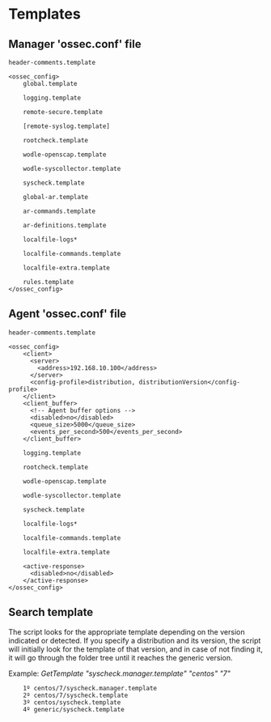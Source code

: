 # Templates



## Manager 'ossec.conf' file


    header-comments.template

    <ossec_config>
        global.template

        logging.template

        remote-secure.template

        [remote-syslog.template]

        rootcheck.template

        wodle-openscap.template

        wodle-syscollector.template

        syscheck.template

        global-ar.template

        ar-commands.template

        ar-definitions.template

        localfile-logs*

        localfile-commands.template

        localfile-extra.template

        rules.template
    </ossec_config>

## Agent 'ossec.conf' file

    header-comments.template

    <ossec_config>
        <client>
          <server>
            <address>192.168.10.100</address>
          </server>
          <config-profile>distribution, distributionVersion</config-profile>
        </client>
        <client_buffer>
          <!-- Agent buffer options -->
          <disabled>no</disabled>
          <queue_size>5000</queue_size>
          <events_per_second>500</events_per_second>
        </client_buffer>

        logging.template

        rootcheck.template

        wodle-openscap.template

        wodle-syscollector.template

        syscheck.template

        localfile-logs*

        localfile-commands.template

        localfile-extra.template

        <active-response>
          <disabled>no</disabled>
        </active-response>
    </ossec_config>

## Search template
The script looks for the appropriate template depending on the version indicated or detected. If you specify a distribution and its version, the script will initially look for the template of that version, and in case of not finding it, it will go through the folder tree until it reaches the generic version.

Example:
    _GetTemplate "syscheck.manager.template" "centos" "7"_

        1º centos/7/syscheck.manager.template
        2º centos/7/syscheck.template
        3º centos/syscheck.template
        4º generic/syscheck.template
